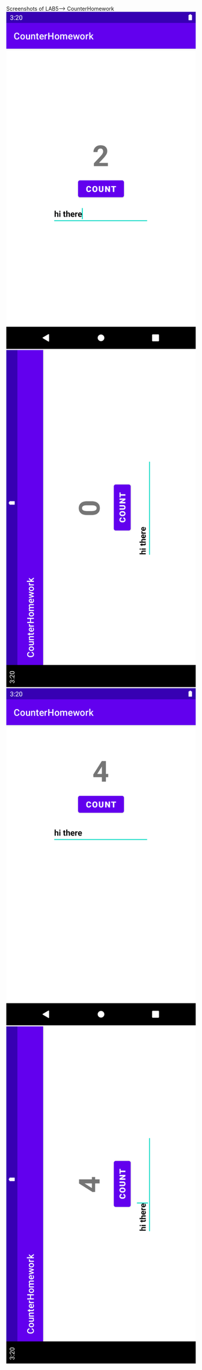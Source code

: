 Screenshots of LAB5--> CounterHomework
![Screenshot of first view in portrait](img/counterhw1.png)
![Screenshot of second view in landscape](img/counterhw2.png)
![Screenshot of first view in portrait after adding onSaveInstanceState()](img/counterhw_portrait.png)
![Screenshot of second view in landscape after adding onSaveInstanceState()](img/counterhw_land.png)